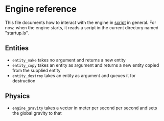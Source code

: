 # Engine reference

This file documents how to interact with the engine in [script](script.md) in general.
For now, when the engine starts, it reads a script in the current directory named "startup.ls".

## Entities
* `entity_make` takes no argument and returns a new entity
* `entity_copy` takes an entity as argument and returns a new entity copied from the supplied entity
* `entity_destroy` takes an entity as argument and queues it for destruction

## Physics
* `engine_gravity` takes a vector in meter per second per second and sets the global gravity to that
